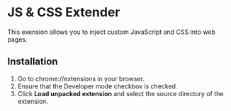 # JS & CSS Extender

This exension allows you to inject custom JavaScript and CSS into web pages.

## Installation

1. Go to chrome://extensions in your browser.
2. Ensure that the Developer mode checkbox is checked.
3. Click **Load unpacked extension** and select the source directory of the extension.

